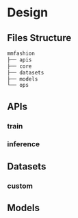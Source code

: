 # Design

## Files Structure

```bash
mmfashion
├── apis
├── core
├── datasets
├── models
└── ops
```

## APIs

### train

### inference


## Datasets

### custom


## Models
